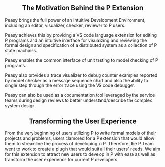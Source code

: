 <style>
  .md-typeset h1,
  .md-content__button {
    display: none;
  }
  
</style>

<div align="center">
  <h2>The Motivation Behind the P Extension</h2>
</div>

Peasy brings the full power of an Intuitive Development Environment, including an editor, visualizer, checker, reviewer to P users. 

Peasy achieves this by providing a VS code language extension for editing P programs and an intuitive interface for visualizing and reviewing the formal design and specification of a distributed system as a collection of P state machines.  

Peasy enables the common interface of unit testing to model checking of P programs. 

Peasy also provides a trace visualizer to debug counter examples reported by model checker as a message sequence chart and also the ability to single step through the error trace using the VS code debugger. 

Peasy can also be used as a documentation tool leveraged by the service teams during design reviews to better understand/describe the complex system design. 



<div align="center">
  <h2>Transforming the User Experience</h2>
</div>

From the very beginning of users utilizing P to write formal models of their projects and problems, users clamored for a P extension that would allow them to streamline the process of developing in P. Therefore, the P Team went to work to create a plugin that would suit all their users' needs. We aim for this extension to attract new users to develop in P with ease as well as transform the user experience for current P developers.  

